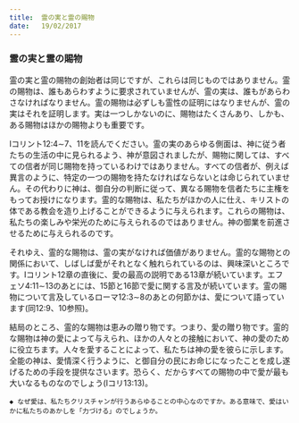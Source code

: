 ```yaml
---
title:  霊の実と霊の賜物
date:   19/02/2017
---
```


### 霊の実と霊の賜物

霊の実と霊の賜物の創始者は同じですが、これらは同じものではありません。霊の賜物は、誰もあらわすように要求されていませんが、霊の実は、誰もがあらわさなければなりません。霊の賜物は必ずしも霊性の証明にはなりませんが、霊の実はそれを証明します。実は一つしかないのに、賜物はたくさんあり、しかも、ある賜物はほかの賜物よりも重要です。

Iコリント12:4∼7、11を読んでください。霊の実のあらゆる側面は、神に従う者たちの生活の中に見られるよう、神が意図されましたが、賜物に関しては、すべての信者が同じ賜物を持っているわけではありません。すべての信者が、例えば異言のように、特定の一つの賜物を持たなければならないとは命じられていません。その代わりに神は、御自分の判断に従って、異なる賜物を信者たちに主権をもってお授けになります。霊的な賜物は、私たちがほかの人に仕え、キリストの体である教会を造り上げることができるように与えられます。これらの賜物は、私たちの楽しみや栄光のために与えられるのではありません。神の御業を前進させるために与えられるのです。

それゆえ、霊的な賜物は、霊の実がなければ価値がありません。霊的な賜物との関係において、しばしば愛がそれとなく触れられているのは、興味深いところです。Iコリント12章の直後に、愛の最高の説明である13章が続いています。エフェソ4:11∼13のあとには、15節と16節で愛に関する言及が続いています。霊の賜物について言及しているローマ12:3∼8のあとの何節かは、愛について語っています(同12:9、10参照)。

結局のところ、霊的な賜物は恵みの贈り物です。つまり、愛の贈り物です。霊的な賜物は神の愛によって与えられ、ほかの人々との接触において、神の愛のために役立ちます。人々を愛することによって、私たちは神の愛を彼らに示します。全能の神は、愛情深く行うように、と御自分の民にお命じになったことを成し遂げるための手段を提供なさいます。恐らく、だからすべての賜物の中で愛が最も大いなるものなのでしょう(Iコリ13:13)。

`◆ なぜ愛は、私たちクリスチャンが行うあらゆることの中心なのですか。ある意味で、愛はいかに私たちのあかしを「力づける」のでしょうか。`
